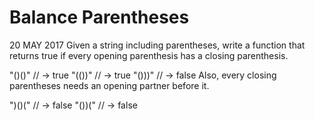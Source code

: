 # Balance Parentheses
20 MAY 2017
Given a string including parentheses, write a function that returns true if every opening parenthesis has a closing parenthesis.

"()()" // -> true
"(())" // -> true
"()))" // -> false
Also, every closing parentheses needs an opening partner before it.

")()(" // -> false
"())(" // -> false